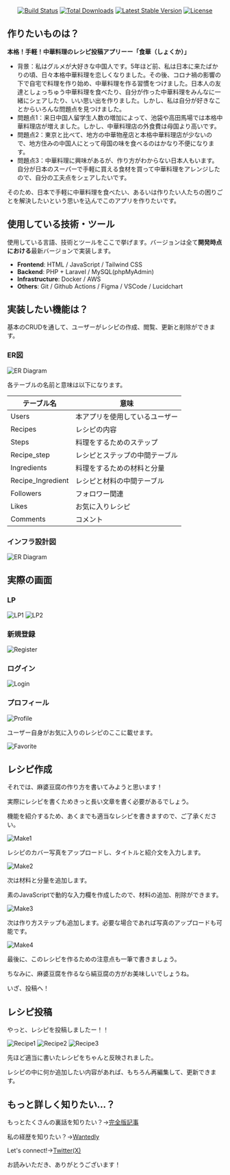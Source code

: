 <p align="center">
<a href="https://github.com/laravel/framework/actions"><img src="https://github.com/laravel/framework/workflows/tests/badge.svg" alt="Build Status"></a>
<a href="https://packagist.org/packages/laravel/framework"><img src="https://img.shields.io/packagist/dt/laravel/framework" alt="Total Downloads"></a>
<a href="https://packagist.org/packages/laravel/framework"><img src="https://img.shields.io/packagist/v/laravel/framework" alt="Latest Stable Version"></a>
<a href="https://packagist.org/packages/laravel/framework"><img src="https://img.shields.io/packagist/l/laravel/framework" alt="License"></a>
</p>

## 作りたいものは？

**本格！手軽！中華料理のレシピ投稿アプリーー「食華（しょくか）」**

- 背景：私はグルメが大好きな中国人です。5年ほど前、私は日本に来たばかりの頃、日々本格中華料理を恋しくなりました。その後、コロナ禍の影響の下で自宅で料理を作り始め、中華料理を作る習慣をつけました。日本人の友達としょっちゅう中華料理を食べたり、自分が作った中華料理をみんなに一緒にシェアしたり、いい思い出を作りました。しかし、私は自分が好きなことからいろんな問題点を見つけました。
- 問題点1：来日中国人留学生人数の増加によって、池袋や高田馬場では本格中華料理店が増えました。しかし、中華料理店の外食費は母国より高いです。
- 問題点2：東京と比べて、地方の中華物産店と本格中華料理店が少ないので、地方住みの中国人にとって母国の味を食べるのはかなり不便になります。
- 問題点3：中華料理に興味があるが、作り方がわからない日本人もいます。自分が日本のスーパーで手軽に買える食材を買って中華料理をアレンジしたので、自分の工夫点をシェアしたいです。

そのため、日本で手軽に中華料理を食べたい、あるいは作りたい人たちの困りごとを解決したいという思いを込んでこのアプリを作りたいです。

## 使用している技術・ツール

使用している言語、技術とツールをここで挙げます。バージョンは全て**開発時点における**最新バージョンで実装します。
- **Frontend**: HTML / JavaScript / Tailwind CSS
- **Backend**: PHP + Laravel / MySQL(phpMyAdmin)
- **Infrastructure**: Docker / AWS
- **Others**: Git / Github Actions / Figma / VSCode / Lucidchart

## 実装したい機能は？

基本のCRUDを通して、ユーザーがレシピの作成、閲覧、更新と削除ができます。

### ER図

<img src="https://qiita-user-contents.imgix.net/https%3A%2F%2Fqiita-image-store.s3.ap-northeast-1.amazonaws.com%2F0%2F816933%2Fe35ef89b-044b-8981-9b81-2eb32abd875c.png?ixlib=rb-4.0.0&auto=format&gif-q=60&q=75&w=1400&fit=max&s=57990c7a8191370e2ddeca5648fc2b3f" alt="ER Diagram">

各テーブルの名前と意味は以下になります。

| テーブル名  | 意味 |
| ------------- | ------------- |
| Users  | 本アプリを使用しているユーザー  |
| Recipes  | レシピの内容  |
| Steps  | 料理をするためのステップ  |
| Recipe_step  | レシピとステップの中間テーブル  |
| Ingredients  | 料理をするための材料と分量  |
| Recipe_Ingredient  | レシピと材料の中間テーブル  |
| Followers  | フォロワー関連  |
| Likes  | お気に入りレシピ  |
| Comments  | コメント  |

### インフラ設計図

<img src="https://qiita-user-contents.imgix.net/https%3A%2F%2Fqiita-image-store.s3.ap-northeast-1.amazonaws.com%2F0%2F816933%2F5cdbe833-83d3-4635-2892-688d3b31bb6c.png?ixlib=rb-4.0.0&auto=format&gif-q=60&q=75&w=1400&fit=max&s=bca2fe2d7c7ae3a6814bfc252e34d904" alt="ER Diagram">

## 実際の画面

### LP
<img src="https://qiita-user-contents.imgix.net/https%3A%2F%2Fqiita-image-store.s3.ap-northeast-1.amazonaws.com%2F0%2F816933%2F3b486a01-a1dd-84e6-4163-094a796ccbcb.png?ixlib=rb-4.0.0&auto=format&gif-q=60&q=75&w=1400&fit=max&s=7ccc9bdc68ed7cd17dacb881c851c851" alt="LP1">

<img src="https://qiita-user-contents.imgix.net/https%3A%2F%2Fqiita-image-store.s3.ap-northeast-1.amazonaws.com%2F0%2F816933%2Fb083141b-9f25-61cd-a17b-6d66761790f4.png?ixlib=rb-4.0.0&auto=format&gif-q=60&q=75&w=1400&fit=max&s=ef976e287172300dbc8540c955eed897" alt="LP2">

### 新規登録

<img src="https://qiita-user-contents.imgix.net/https%3A%2F%2Fqiita-image-store.s3.ap-northeast-1.amazonaws.com%2F0%2F816933%2Fed6323c2-861c-a9f1-bd8f-61f463cef008.png?ixlib=rb-4.0.0&auto=format&gif-q=60&q=75&w=1400&fit=max&s=e0bc2e308f1f83918ebe10432b608c44" alt="Register">

### ログイン

<img src="https://qiita-user-contents.imgix.net/https%3A%2F%2Fqiita-image-store.s3.ap-northeast-1.amazonaws.com%2F0%2F816933%2F54ef243b-14c8-fac2-75b6-6073fadbb0d0.png?ixlib=rb-4.0.0&auto=format&gif-q=60&q=75&w=1400&fit=max&s=a7def2b60fdb092b9b86750ddb40492a" alt="Login">

### プロフィール

<img src="https://qiita-user-contents.imgix.net/https%3A%2F%2Fqiita-image-store.s3.ap-northeast-1.amazonaws.com%2F0%2F816933%2F2711fed2-6fe1-b724-df36-73962fc143b3.png?ixlib=rb-4.0.0&auto=format&gif-q=60&q=75&w=1400&fit=max&s=17723573002e06c416f1a3ffc6473a31" alt="Profile">

ユーザー自身がお気に入りのレシピのここに載せます。

<img src="https://qiita-user-contents.imgix.net/https%3A%2F%2Fqiita-image-store.s3.ap-northeast-1.amazonaws.com%2F0%2F816933%2Fb56b4896-b760-c570-953e-df5af75a3b86.png?ixlib=rb-4.0.0&auto=format&gif-q=60&q=75&w=1400&fit=max&s=e67a848df4c018ce005ac1bccc20376b" alt="Favorite">

## レシピ作成

それでは、麻婆豆腐の作り方を書いてみようと思います！

実際にレシピを書くためきっと長い文章を書く必要があるでしょう。

機能を紹介するため、あくまでも適当なレシピを書きますので、ご了承ください。

<img src="https://qiita-user-contents.imgix.net/https%3A%2F%2Fqiita-image-store.s3.ap-northeast-1.amazonaws.com%2F0%2F816933%2Fe6e7500c-0dce-58ab-4c31-d0e88424297f.png?ixlib=rb-4.0.0&auto=format&gif-q=60&q=75&w=1400&fit=max&s=bc910ea95e42688d5e5dd957969074f9" alt="Make1">

レシピのカバー写真をアップロードし、タイトルと紹介文を入力します。

<img src="https://qiita-user-contents.imgix.net/https%3A%2F%2Fqiita-image-store.s3.ap-northeast-1.amazonaws.com%2F0%2F816933%2Fe1a729ce-a740-6b0e-7c36-3ae5e6445bbc.png?ixlib=rb-4.0.0&auto=format&gif-q=60&q=75&w=1400&fit=max&s=ca0c2f28ff9eee307fe1e17bbf94394c" alt="Make2">

次は材料と分量を追加します。

素のJavaScriptで動的な入力欄を作成したので、材料の追加、削除ができます。

<img src="https://qiita-user-contents.imgix.net/https%3A%2F%2Fqiita-image-store.s3.ap-northeast-1.amazonaws.com%2F0%2F816933%2F9ebadd8e-48c3-281c-c6e0-b8e057a45405.png?ixlib=rb-4.0.0&auto=format&gif-q=60&q=75&w=1400&fit=max&s=e9fb713a2f14ea14ef361f6010ffddd7" alt="Make3">

次は作り方ステップも追加します。必要な場合であれば写真のアップロードも可能です。

<img src="https://qiita-user-contents.imgix.net/https%3A%2F%2Fqiita-image-store.s3.ap-northeast-1.amazonaws.com%2F0%2F816933%2Fef1e4e8d-c499-0e67-f970-c038941df27f.png?ixlib=rb-4.0.0&auto=format&gif-q=60&q=75&w=1400&fit=max&s=d3a474878676776336866ede78abe999" alt="Make4">

最後に、このレシピを作るための注意点も一筆で書きましょう。

ちなみに、麻婆豆腐を作るなら絹豆腐の方がお美味しいでしょうね。

いざ、投稿へ！

## レシピ投稿

やっと、レシピを投稿しましたー！！

<img src="https://qiita-user-contents.imgix.net/https%3A%2F%2Fqiita-image-store.s3.ap-northeast-1.amazonaws.com%2F0%2F816933%2F7cb55911-ea51-e261-afab-386cbbfe6467.png?ixlib=rb-4.0.0&auto=format&gif-q=60&q=75&w=1400&fit=max&s=44abd9286bb5b631cb7d9ee8cc51a2ea" alt="Recipe1">

<img src="https://qiita-user-contents.imgix.net/https%3A%2F%2Fqiita-image-store.s3.ap-northeast-1.amazonaws.com%2F0%2F816933%2F7e4faeeb-0b90-a073-c87f-7a60f52ed5a8.png?ixlib=rb-4.0.0&auto=format&gif-q=60&q=75&w=1400&fit=max&s=b66277f319b8b0b74b867a4f3c6a2542" alt="Recipe2">

<img src="https://qiita-user-contents.imgix.net/https%3A%2F%2Fqiita-image-store.s3.ap-northeast-1.amazonaws.com%2F0%2F816933%2F97c12325-b664-99f3-46eb-d59d0ef5eba5.png?ixlib=rb-4.0.0&auto=format&gif-q=60&q=75&w=1400&fit=max&s=a6eab664a5209e0cd2c64cd04945db97" alt="Recipe3">

先ほど適当に書いたレシピをちゃんと反映されました。

レシピの中に何か追加したい内容があれば、もちろん再編集して、更新できます。

## もっと詳しく知りたい...？

もっとたくさんの裏話を知りたい？→[完全版記事](https://qiita.com/FrancineH/items/25d9eccac22e43dd5fcb)

私の経歴を知りたい？→[Wantedly](https://qiita.com/FrancineH/items/25d9eccac22e43dd5fcb)

Let's connect!→[Twitter(X)](https://twitter.com/Francine_webdev)

お読みいただき、ありがとうございます！
